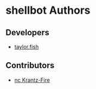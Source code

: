 shellbot Authors
================

Developers
----------

* [taylor.fish](https://github.com/taylordotfish)

Contributors
------------

* [nc Krantz-Fire](https://pineco.net/)
